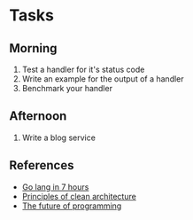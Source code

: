 # Tasks

## Morning

1. Test a handler for it's status code
1. Write an example for the output of a handler
1. Benchmark your handler

## Afternoon

1. Write a blog service


## References

- [Go lang in 7 hours](https://www.youtube.com/watch?v=YS4e4q9oBaU)
- [Principles of clean architecture](https://www.youtube.com/watch?v=o_TH-Y78tt4)
- [The future of programming](https://www.youtube.com/watch?v=ecIWPzGEbFc)
